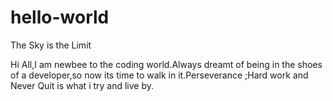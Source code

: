 # hello-world
The Sky is the Limit

Hi All,I am newbee to the coding world.Always dreamt of being in the shoes of a developer,so now its time to walk in it.Perseverance ;Hard work and Never Quit is what i try and live by.
